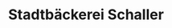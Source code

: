 ---
title: "Stadtbäckerei Schaller"
url: /schwarzenbruck/stadtbaeckerei-schaller/
shop: Bäckerei
---
